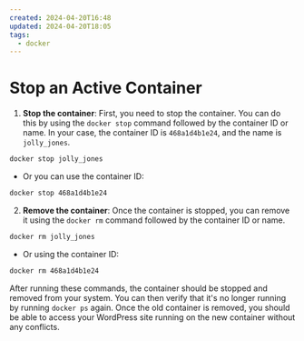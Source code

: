 ```yaml
---
created: 2024-04-20T16:48
updated: 2024-04-20T18:05
tags:
  - docker
---
```

# Stop an Active Container

1. **Stop the container**: First, you need to stop the container. You can do this by using the `docker stop` command followed by the container ID or name. In your case, the container ID is `468a1d4b1e24`, and the name is `jolly_jones`.

```bash
docker stop jolly_jones
```

- Or you can use the container ID: 

```bash
docker stop 468a1d4b1e24
```
    
2. **Remove the container**: Once the container is stopped, you can remove it using the `docker rm` command followed by the container ID or name.
```bash
docker rm jolly_jones
```
   
   - Or using the container ID:
   
```bash
docker rm 468a1d4b1e24
```

After running these commands, the container should be stopped and removed from your system. You can then verify that it's no longer running by running `docker ps` again. Once the old container is removed, you should be able to access your WordPress site running on the new container without any conflicts.
